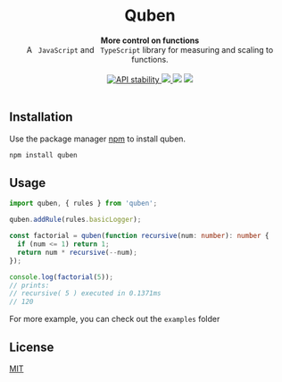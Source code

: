 <h1 align="center">Quben</h1>

<div align="center">
 
</div>
<div align="center">
  <strong>More control on functions</strong>
</div>
<div align="center">
  A <code> JavaScript</code> and <code> TypeScript</code> library for measuring and scaling to functions.
</div>

<br>
<div align="center">
<a href="https://nodejs.org/api/documentation.html#documentation_stability_index">
    <img src="https://img.shields.io/badge/stability-experimental-orange.svg?style=flat-square"
      alt="API stability" />
  </a>

<a href="https://circleci.com/gh/ahmetcanozcan/quben"> 
<img src="https://img.shields.io/circleci/build/gh/ahmetcanozcan/quben?style=flat-square" />
</a>

<a>
<img src="https://img.shields.io/github/license/ahmetcanozcan/quben?style=flat-square" />
</a>
  
<a href="https://circleci.com/gh/ahmetcanozcan/quben"> 
<img src="https://img.shields.io/npm/v/quben?style=flat-square" />
</a>

</div>

<br />

## Installation

Use the package manager [npm](https://www.npmjs.com/) to install quben.

```bash
npm install quben
```

## Usage

```typescript
import quben, { rules } from 'quben';

quben.addRule(rules.basicLogger);

const factorial = quben(function recursive(num: number): number {
  if (num <= 1) return 1;
  return num * recursive(--num);
});

console.log(factorial(5));
// prints:
// recursive( 5 ) executed in 0.1371ms
// 120
```

For more example, you can check out the `examples` folder

## License

[MIT](https://choosealicense.com/licenses/mit/)
